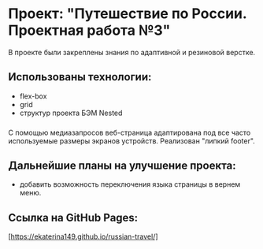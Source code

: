 # Проект: "Путешествие по России. Проектная работа №3"
В проекте были закреплены знания по адаптивной и резиновой верстке.
## Использованы технологии:
* flex-box
* grid
* структур проекта БЭМ Nested
  ###
C помощью медиазапросов веб-страница адаптирована под все часто используемые размеры экранов устройств.
Реализован "липкий footer".
## Дальнейшие планы на улучшение проекта:
* добавить возможность переключения языка страницы в вернем меню.
## Ссылка на GitHub Pages:
[https://ekaterina149.github.io/russian-travel/]
